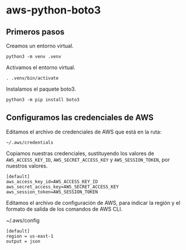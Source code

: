 # aws-python-boto3

## Primeros pasos

Creamos un entorno virtual.

```
python3 -m venv .venv
```

Activamos el entorno virtual.

```
. .venv/bin/activate
```

Instalamos el paquete boto3.

```
python3 -m pip install boto3
```

## Configuramos las credenciales de AWS


Editamos el archivo de credenciales de AWS que está en la ruta:

```
~/.aws/credentials
```

Copiamos nuestras credenciales, sustituyendo los valores de `AWS_ACCESS_KEY_ID`, `AWS_SECRET_ACCESS_KEY` y `AWS_SESSION_TOKEN`, por nuestros valores.

```
[default]
aws_access_key_id=AWS_ACCESS_KEY_ID
aws_secret_access_key=AWS_SECRET_ACCESS_KEY
aws_session_token=AWS_SESSION_TOKEN
```

Editamos el archivo de configuración de AWS, para indicar la región y el formato de salida de los comandos de AWS CLI.

~/.aws/config

```
[default]
region = us-east-1
output = json
```